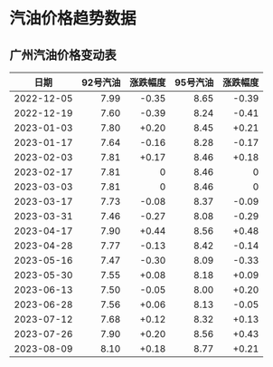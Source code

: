 # 汽油价格趋势数据

## 广州汽油价格变动表

|日期|92号汽油|涨跌幅度|95号汽油|涨跌幅度|
|:--:|---:|---:|---:|---:|
|2022-12-05|7.99|-0.35|8.65|-0.39|
|2022-12-19|7.60|-0.39|8.24|-0.41|
|2023-01-03|7.80|+0.20|8.45|+0.21|
|2023-01-17|7.64|-0.16|8.28|-0.17|
|2023-02-03|7.81|+0.17|8.46|+0.18|
|2023-02-17|7.81|0|8.46|0|
|2023-03-03|7.81|0|8.46|0|
|2023-03-17|7.73|-0.08|8.37|-0.09|
|2023-03-31|7.46|-0.27|8.08|-0.29|
|2023-04-17|7.90|+0.44|8.56|+0.48|
|2023-04-28|7.77|-0.13|8.42|-0.14|
|2023-05-16|7.47|-0.30|8.09|-0.33|
|2023-05-30|7.55|+0.08|8.18|+0.09|
|2023-06-13|7.50|-0.05|8.00|+0.20|
|2023-06-28|7.56|+0.06|8.13|-0.05|
|2023-07-12|7.68|+0.12|8.32|+0.13|
|2023-07-26|7.90|+0.20|8.56|+0.43|
|2023-08-09|8.10|+0.18|8.77|+0.21|

<div>
  <MyChart :option="firstOption" :style="firstStyle" />
  <MyChart :option="secondOption" />
  <OilCalculator :oils="oils"/>
</div>

<script setup lang="ts">
import { ref } from 'vue'

const firstStyle = {
  'height': '300px'
}
const firstOption = {
  title: {
    text: '广州汽油价格变动趋势'
  },
  tooltip: {
    trigger: 'axis',
    axisPointer: {
      type: 'cross',
      label: {
        backgroundColor: '#6a7985'
      }
    }
  },
  legend: {
    top: 20,
    data: [{ name: '92号汽油', icon: 'rect' }, { name: '95号汽油', icon: 'rect' }]
  },
  grid: {
    left: '3%',
    right: '4%',
    bottom: '3%',
    containLabel: true
  },
  xAxis: {
    type: 'category',
    boundaryGap: false,
    data: ["2022-12-05", "2022-12-19", "2023-01-03", "2023-01-17", "2023-02-03", "2023-02-17", "2023-03-03", "2023-03-17", "2023-03-31", "2023-04-17", "2023-04-28", "2023-05-16", "2023-05-30", "2023-06-13", "2023-06-28", "2023-07-12", "2023-07-26", "2023-08-09", "2023-08-15",]
  },
  yAxis: {
    type: 'value'
  },
  series: [
    {
      name: '92号汽油',
      type: 'line',
      areaStyle: {},
      emphasis: {
        focus: 'series'
      },
      data: ["7.99", "7.60", "7.80", "7.64", "7.81", "7.81", "7.81", "7.73", "7.46", "7.90", "7.77", "7.47", "7.55", "7.50", "7.56", "7.68", "7.90", "8.01", "8.1",]
    },
    {
      name: '95号汽油',
      type: 'line',
      areaStyle: {},
      emphasis: {
        focus: 'series'
      },
      data: ["8.65", "8.24", "8.45", "8.28", "8.46", "8.46", "8.46", "8.37", "8.08", "8.56", "8.42", "8.09", "8.18", "8.00", "8.13", "8.32", "8.56", "8.07", "8.77",]
    }
  ]
}

const secondOption = {
  title: {
    text: '城市油价总览'
  },
  tooltip: {
    trigger: 'axis',
    axisPointer: {
      type: 'shadow'
    }
  },
  legend: {
    top: 30
  },
  grid: {
    left: '3%',
    right: '4%',
    bottom: '3%',
    containLabel: true
  },
  xAxis: {
    type: 'value'
  },
  yAxis: {
    type: 'category',
    data: ['广东', '山东', '广西', '山西', '贵州', '陕西', '海南', '四川', '河北', '西藏', '河南', '新疆', '黑龙江', '吉林', '云南', '湖北', '浙江', '湖南', '北京', '上海', '江苏', '天津', '重庆', '江西', '辽宁', '安徽', '内蒙古', '福建', '宁夏', '甘肃', '青海']
  },
  series: [
    {
      name: '92汽油',
      type: 'bar',
      stack: 'total',
      label: {
        show: true
      },
      emphasis: {
        focus: 'series'
      },
      data: [8.10, 8.04, 8.13, 8.02, 8.21, 7.96, 9.19, 8.17, 8.07, 8.95, 8.09, 7.85, 8.04, 8.04, 8.22, 8.09, 8.05, 8.02, 8.08, 8.04, 8.05, 8.07, 8.14, 8.03, 8.05, 8.03, 8.01, 8.04, 7.97, 8.08, 8.03]
    },
    {
      name: '95汽油',
      type: 'bar',
      stack: 'total',
      label: {
        show: true
      },
      emphasis: {
        focus: 'series'
      },
      data: [8.77, 8.63, 8.79, 8.66, 8.67, 8.41, 9.76, 8.73, 8.53, 9.47, 8.63, 8.41, 8.61, 8.67, 8.83, 8.66, 8.56, 8.53, 8.60, 8.55, 8.56, 8.53, 8.60, 8.63, 8.58, 8.59, 8.55, 8.58, 8.43, 8.62, 8.61]
    },
    {
      name: '98汽油',
      type: 'bar',
      stack: 'total',
      label: {
        show: true
      },
      emphasis: {
        focus: 'series'
      },
      data: [9.91, 9.35, 9.93, 9.36, 9.57, 11.04, 11.06, 9.49, 9.36, 10.55, 9.29, 9.39, 9.76, 9.45, 9.51, 9.70, 9.37, 9.33, 9.58, 9.55, 10.06, 9.81, 9.68, 10.13, 9.35, 9.61, 9.38, 9.58, 9.60, 9.38]
    },
    {
      name: '0号柴油',
      type: 'bar',
      stack: 'total',
      label: {
        show: true
      },
      emphasis: {
        focus: 'series'
      },
      data: [7.75, 7.66, 7.80, 7.82, 7.85, 7.64, 7.83, 7.79, 7.75, 8.28, 7.73, 7.52, 7.54, 7.66, 7.82, 7.74, 7.73, 7.82, 7.80, 7.73, 7.71, 7.75, 7.81, 7.80, 7.65, 7.79, 7.62, 7.74, 7.63, 7.65, 7.67]
    }
  ]
}

const oils = [
    {
      price: '8.10',
      rate: '+0.18',
      name: '92号汽油'
    },
    {
      price: '8.77',
      rate: '+0.21',
      name: '95号汽油'
    }
  ]

</script>